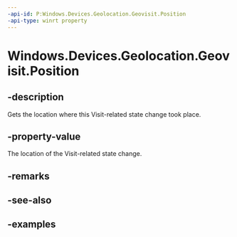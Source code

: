 ```yaml
---
-api-id: P:Windows.Devices.Geolocation.Geovisit.Position
-api-type: winrt property
---
```


<!-- Property syntax.
public Geoposition Position { get; }
-->

# Windows.Devices.Geolocation.Geovisit.Position

## -description
Gets the location where this Visit-related state change took place.

## -property-value
The location of the Visit-related state change.

## -remarks

## -see-also

## -examples

